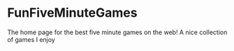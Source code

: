 # FunFiveMinuteGames
The home page for the best five minute games on the web! A nice collection of games I enjoy
